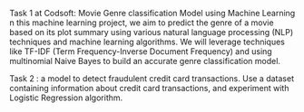 Task 1 at Codsoft:
Movie Genre classification Model using Machine Learning 
n this machine learning project, we aim to predict the genre of a movie based on its plot summary using various natural language processing (NLP) techniques and machine learning algorithms. We will leverage techniques like TF-IDF (Term Frequency-Inverse Document Frequency) and using multinomial Naive Bayes to build an accurate genre classification model.


Task 2 :
a model to detect fraudulent credit card transactions. Use a dataset containing information about credit card transactions, and experiment with Logistic Regression algorithm.
